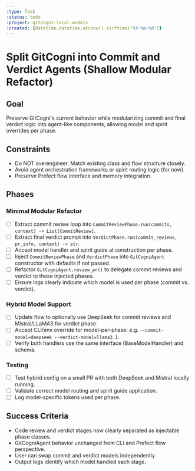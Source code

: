```yaml
---
:type: Task
:status: todo
:project: gitcogni-local-models
:created: {datetime.datetime.utcnow().strftime('%Y-%m-%d')}
---
```


# Split GitCogni into Commit and Verdict Agents (Shallow Modular Refactor)

## Goal
Preserve GitCogni's current behavior while modularizing commit and final verdict logic into agent-like components, allowing model and spirit overrides per phase.

## Constraints
- Do NOT overengineer. Match existing class and flow structure closely.
- Avoid agent orchestration frameworks or spirit routing logic (for now).
- Preserve Prefect flow interface and memory integration.

## Phases

### Minimal Modular Refactor
- [ ] Extract commit review loop into `CommitReviewPhase.run(commits, context) -> List[CommitReview]`.
- [ ] Extract final verdict prompt into `VerdictPhase.run(commit_reviews, pr_info, context) -> str`.
- [ ] Accept model handler and spirit guide at construction per phase.
- [ ] Inject `CommitReviewPhase` and `VerdictPhase` into `GitCogniAgent` constructor with defaults if not passed.
- [ ] Refactor `GitCogniAgent.review_pr()` to delegate commit reviews and verdict to those injected phases.
- [ ] Ensure logs clearly indicate which model is used per phase (commit vs. verdict).

### Hybrid Model Support
- [ ] Update flow to optionally use DeepSeek for commit reviews and Mistral/LLaMA3 for verdict phase.
- [ ] Accept CLI/env override for model-per-phase: e.g. `--commit-model=deepseek --verdict-model=llama3.1`.
- [ ] Verify both handlers use the same interface (BaseModelHandler) and schema.

### Testing
- [ ] Test hybrid config on a small PR with both DeepSeek and Mistral locally running.
- [ ] Validate correct model routing and spirit guide application.
- [ ] Log model-specific tokens used per phase.

## Success Criteria
- Code review and verdict stages now clearly separated as injectable phase classes.
- GitCogniAgent behavior unchanged from CLI and Prefect flow perspective.
- User can swap commit and verdict models independently.
- Output logs identify which model handled each stage. 